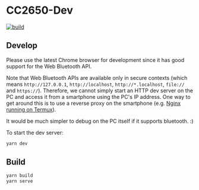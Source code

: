 # CC2650-Dev

[![build](https://github.com/OmniShoes/CC2650-Dev/workflows/ci/badge.svg)](https://github.com/OmniShoes/CC2650-Dev/actions/workflows/ci.yml)

## Develop

Please use the latest Chrome browser for development since it has good support for the Web Bluetooth API.

Note that Web Bluetooth APIs are available only in secure contexts (which means `http://127.0.0.1`, `http://localhost`, `http://*.localhost`, `file://` and `https://`). Therefore, we cannot simply start an HTTP dev server on the PC and access it from a smartphone using the PC's IP address. One way to get around this is to use a reverse proxy on the smartphone (e.g. [Nginx running on Termux](https://github.com/OmniShoes/CC2650-Dev/blob/master/docs/nginx_conf.md)).

It would be much simpler to debug on the PC itself if it supports bluetooth. :)

To start the dev server:

```bash
yarn dev
```

## Build

```bash
yarn build
yarn serve
```
